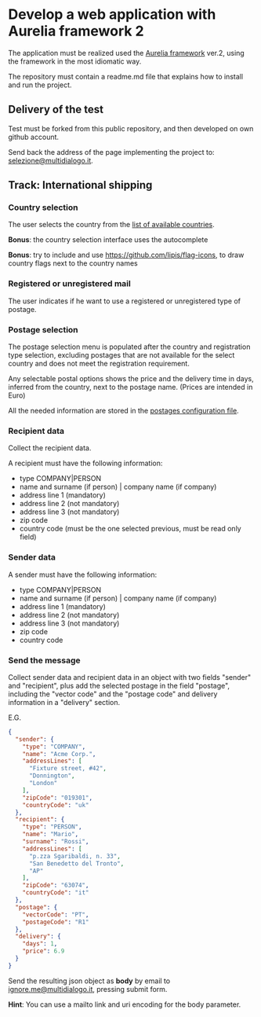 # Develop a web application with Aurelia framework 2

The application must be realized used the [Aurelia framework](https://aurelia.io/) ver.2, using the framework in the 
most idiomatic way.

The repository must contain a readme.md file that explains how to install and run the project.

## Delivery of the test

Test must be forked from this public repository, and then developed on own github account.

Send back the address of the page implementing the project to: selezione@multidialogo.it.

## Track: International shipping

### Country selection

The user selects the country from the [list of available countries](data/countries.json).

**Bonus**: the country selection interface uses the autocomplete

**Bonus**: try to include and use https://github.com/lipis/flag-icons, to draw country flags next to the country names

### Registered or unregistered mail

The user indicates if he want to use a registered or unregistered type of postage.

### Postage selection

The postage selection menu is populated after the country and registration type selection, excluding postages that are
not available for the select country and does not meet the registration requirement.

Any selectable postal options shows the price and the delivery time in days, inferred from the country, next to the 
postage name. (Prices are intended in Euro)

All the needed information are stored in the [postages configuration file](data/postages.json).

### Recipient data

Collect the recipient data.

A recipient must have the following information:

- type COMPANY|PERSON
- name and surname (if person) | company name (if company)
- address line 1 (mandatory)
- address line 2 (not mandatory)
- address line 3 (not mandatory)
- zip code
- country code (must be the one selected previous, must be read only field)

### Sender data

A sender must have the following information:

- type COMPANY|PERSON
- name and surname (if person) | company name (if company)
- address line 1 (mandatory)
- address line 2 (not mandatory)
- address line 3 (not mandatory)
- zip code
- country code

### Send the message

Collect sender data and recipient data in an object with two fields "sender" and "recipient", plus add the selected 
postage in the field "postage", including the "vector code" and the "postage code" and delivery information in a 
"delivery" section.

E.G.

```json
{
  "sender": {
    "type": "COMPANY",
    "name": "Acme Corp.",
    "addressLines": [
      "Fixture street, #42",
      "Donnington",
      "London"
    ],
    "zipCode": "019301",
    "countryCode": "uk"
  },
  "recipient": {
    "type": "PERSON",
    "name": "Mario",
    "surname": "Rossi",
    "addressLines": [
      "p.zza Sgaribaldi, n. 33",
      "San Benedetto del Tronto",
      "AP"
    ],
    "zipCode": "63074",
    "countryCode": "it"
  },
  "postage": {
    "vectorCode": "PT",
    "postageCode": "R1"
  },
  "delivery": {
    "days": 1,
    "price": 6.9
  }
}
```

Send the resulting json object as **body** by email to ignore.me@multidialogo.it, pressing submit form.

**Hint**: You can use a mailto link and uri encoding for the body parameter.



